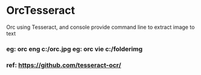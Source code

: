 # OrcTesseract
Orc using Tesseract, and console provide command line to extract image to text
### eg: orc eng c:/orc.jpg eg: orc vie c:/folderimg
### ref: https://github.com/tesseract-ocr/


